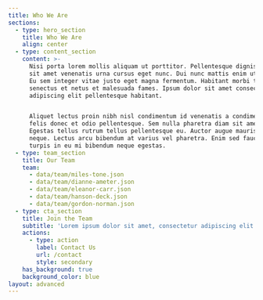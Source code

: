 ```yaml
---
title: Who We Are
sections:
  - type: hero_section
    title: Who We Are
    align: center
  - type: content_section
    content: >-
      Nisi porta lorem mollis aliquam ut porttitor. Pellentesque dignissim enim
      sit amet venenatis urna cursus eget nunc. Dui nunc mattis enim ut tellus.
      Eu sem integer vitae justo eget magna fermentum. Habitant morbi tristique
      senectus et netus et malesuada fames. Ipsum dolor sit amet consectetur
      adipiscing elit pellentesque habitant.


      Aliquet lectus proin nibh nisl condimentum id venenatis a condimentum. Ac
      felis donec et odio pellentesque. Sem nulla pharetra diam sit amet.
      Egestas tellus rutrum tellus pellentesque eu. Auctor augue mauris augue
      neque. Lectus arcu bibendum at varius vel pharetra. Enim sed faucibus
      turpis in eu mi bibendum neque egestas.
  - type: team_section
    title: Our Team
    team:
      - data/team/miles-tone.json
      - data/team/dianne-ameter.json
      - data/team/eleanor-carr.json
      - data/team/hanson-deck.json
      - data/team/gordon-norman.json
  - type: cta_section
    title: Join the Team
    subtitle: 'Lorem ipsum dolor sit amet, consectetur adipiscing elit.'
    actions:
      - type: action
        label: Contact Us
        url: /contact
        style: secondary
    has_background: true
    background_color: blue
layout: advanced
---
```

